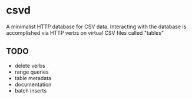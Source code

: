 # csvd
A minimalist HTTP database for CSV data.
Interacting with the database is accomplished
via HTTP verbs on virtual CSV files called
"tables"

## TODO
* delete verbs
* range queries
* table metadata
* documentation
* batch inserts

